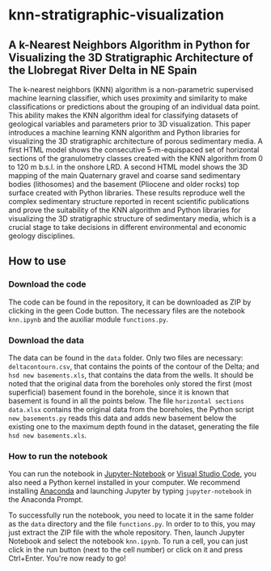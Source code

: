 # knn-stratigraphic-visualization

## A k-Nearest Neighbors Algorithm in Python for Visualizing the 3D Stratigraphic Architecture of the Llobregat River Delta in NE Spain

The k-nearest neighbors (KNN) algorithm is a non-parametric supervised machine learning classifier, which uses proximity and similarity to make classifications or predictions about the grouping of an individual data point. This ability makes the KNN algorithm ideal for classifying datasets of geological variables and parameters prior to 3D visualization. This paper introduces a machine learning KNN algorithm and Python libraries for visualizing the 3D stratigraphic architecture of porous sedimentary media. A first HTML model shows the consecutive 5-m-equispaced set of horizontal sections of the granulometry classes created with the KNN algorithm from 0 to 120 m b.s.l. in the onshore LRD. A second HTML model shows the 3D mapping of the main Quaternary gravel and coarse sand sedimentary bodies (lithosomes) and the basement (Pliocene and older rocks) top surface created with Python libraries. These results reproduce well the complex sedimentary structure reported in recent scientific publications and prove the suitability of the KNN algorithm and Python libraries for visualizing the 3D stratigraphic structure of sedimentary media, which is a crucial stage to take decisions in different environmental and economic geology disciplines.

## How to use

### Download the code

The code can be found in the repository, it can be downloaded as ZIP by clicking in the geen Code button. The necessary files are the notebook `knn.ipynb` and the auxiliar module `functions.py`.

### Download the data

The data can be found in the `data` folder. Only two files are necessary: `deltacontourn.csv`, that contains the points of the contour of the Delta; and `hsd new basements.xls`, that contains the data from the wells. It should be noted that the original data from the boreholes only stored the first (most superficial) basement found in the borehole, since it is known that basement is found in all the points below. The file `horizontal sections data.xlsx` contains the original data from the boreholes, the Python script `new_basements.py` reads this data and adds new basement below the existing one to the maximum depth found in the dataset, generating the file `hsd new basements.xls`.

### How to run the notebook

You can run the notebook in [Jupyter-Notebook](https://jupyter.org/) or [Visual Studio Code](https://code.visualstudio.com/), you also need a Python kernel installed in your computer. We recommend installing [Anaconda](https://www.anaconda.com/) and launching Jupyter by typing `jupyter-notebook` in the Anaconda Prompt.

To successfully run the notebook, you need to locate it in the same folder as the `data` directory and the file `functions.py`. In order to to this, you may just extract the ZIP file with the whole repository. Then, launch Jupyter Notebook and select the notebook `knn.ipynb`. To run a cell, you can just click in the run button (next to the cell number) or click on it and press Ctrl+Enter. You're now ready to go!
